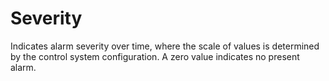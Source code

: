 Severity
========

Indicates alarm severity over time, where the scale of values is determined by the control system configuration. A zero value indicates no present alarm.
